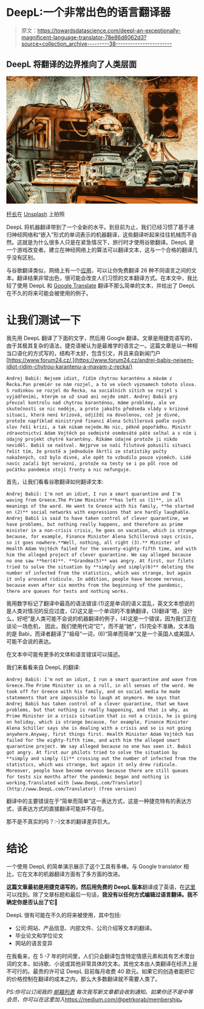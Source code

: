 # DeepL:一个非常出色的语言翻译器

> 原文：<https://towardsdatascience.com/deepl-an-exceptionally-magnificent-language-translator-78e86d8062d3?source=collection_archive---------38----------------------->

## DeepL 将翻译的边界推向了人类层面

![](img/2707b6efcddc560cba2d9db19565d711.png)

[杆长](https://unsplash.com/@rodlong?utm_source=medium&utm_medium=referral)在 [Unsplash](https://unsplash.com?utm_source=medium&utm_medium=referral) 上拍照

DeepL 将机器翻译带到了一个全新的水平。到目前为止，我们已经习惯了基于递归神经网络和“嵌入”形式的单词表示的机器翻译，这些翻译听起来往往机械而不自然。这就是为什么很多人只是在紧急情况下，旅行时才使用谷歌翻译。DeepL 是一个游戏改变者。建立在神经网络上的算法可以翻译文本，这与一个合格的翻译几乎没有区别。

与谷歌翻译类似，网络上有一个[应用](https://www.deepl.com/translator)，可以让你免费翻译 26 种不同语言之间的文本。翻译结果非常出色，很可能会改变人们习惯的文本翻译方式。在本文中，我比较了使用 DeepL 和 [Google Translate](https://translate.google.com/?sl=cs&tl=en&text=Andrej%20Babi%C5%A1%3A%20Nejsem%20idiot%2C%20%C5%99%C3%ADd%C3%ADm%20chytrou%20karant%C3%A9nu%20a%20m%C3%A1v%C3%A1m%20z%20%C5%98ecka.%0A%0APan%20premi%C3%A9r%20se%20n%C3%A1m%20rozjel%2C%20a%20to%20ve%20v%C5%A1ech%20v%C3%BDznamech%20tohoto%20slova.%20S%20rodinkou%20se%20rozjel%20do%20%C5%98ecka%2C%20na%20soci%C3%A1ln%C3%ADch%20s%C3%ADt%C3%ADch%20se%20rozjel%20s%20vyj%C3%A1d%C5%99en%C3%ADmi%2C%20kter%C3%BDm%20se%20u%C5%BE%20snad%20ani%20nejde%20sm%C3%A1t.%20Andrej%20Babi%C5%A1%20pr%C3%BD%20p%C5%99evzal%20kontrolu%20nad%20chytrou%20karant%C3%A9nou%2C%20m%C3%A1me%20probl%C3%A9my%2C%20ale%20ve%20skute%C4%8Dnosti%20se%20nic%20ned%C4%9Bje%2C%20a%20proto%20jako%C5%BEto%20p%C5%99edseda%20vl%C3%A1dy%20v%20krizov%C3%A9%20situaci%2C%20kter%C3%A1%20nen%C3%AD%20krizov%C3%A1%2C%20odj%C3%AD%C5%BEd%C3%AD%20na%20dovolenou%2C%20co%C5%BE%20je%20divn%C3%A9%2C%20proto%C5%BEe%20nap%C5%99%C3%ADklad%20ministryn%C4%9B%20financ%C3%AD%20Alena%20Schillerov%C3%A1%20podle%20sv%C3%BDch%20slov%20%C5%99e%C5%A1%C3%AD%20krizi%2C%20a%20tak%20nikam%20nejede.%0A%0ANo%20nic%2C%20p%C4%9Bkn%C4%9B%20popo%C5%99%C3%A1dku.%20Ministr%20zdravotnictv%C3%AD%20Adam%20Vojt%C4%9Bch%20po%20sedmist%C3%A9%20osmdes%C3%A1t%C3%A9%20p%C3%A1t%C3%A9%20selhal%20a%20s%20n%C3%ADm%20i%20%C3%BAdajn%C3%BD%20projekt%20chytr%C3%A9%20karant%C3%A9ny.%20%C5%98%C3%ADk%C3%A1me%20%C3%BAdajn%C3%A9%20proto%C5%BEe%20ji%20nikdo%20nevid%C4%9Bl.%20Babi%C5%A1%20se%20na%C5%A1tval.%20Nejprve%20se%20na%C5%A1i%20filutov%C3%A9%20pokusili%20situaci%20%C5%99e%C5%A1it%20t%C3%ADm%2C%20%C5%BEe%20prost%C4%9B%20a%20jednodu%C5%A1e%20%C5%A1krtli%20ze%20statistiky%20po%C4%8Dty%20naka%C5%BEen%C3%BDch%2C%20co%C5%BE%20bylo%20divn%C3%A9%2C%20ale%20op%C4%9Bt%20to%20vzbudilo%20pouze%20v%C3%BDsm%C4%9Bch.%20Lid%C3%A9%20nav%C3%ADc%20za%C4%8Dali%20b%C3%BDt%20nerv%C3%B3zn%C3%AD%2C%20proto%C5%BEe%20na%20testy%20se%20i%20po%20p%C5%AFl%20roce%20od%20po%C4%8D%C3%A1tku%20pandemie%20stoj%C3%AD%20fronty%20a%20nic%20nefunguje.&op=translate) 翻译不那么简单的文本，并给出了 DeepL 在不久的将来可能会被使用的例子。

# 让我们测试一下

我先用 DeepL 翻译了下面的文字，然后用 Google 翻译。文章是用捷克语写的，由于其极其复杂的语法，捷克语被认为是最难学的语言之一。这篇文章是以一种相当口语化的方式写的，结构不太好，包含引文，并且来自新闻门户[https://www.forum24.cz/.](https://www.forum24.cz/andrej-babis-nejsem-idiot-ridim-chytrou-karantenu-a-mavam-z-recka/)

```
Andrej Babiš: Nejsem idiot, řídím chytrou karanténu a mávám z Řecka.Pan premiér se nám rozjel, a to ve všech významech tohoto slova. S rodinkou se rozjel do Řecka, na sociálních sítích se rozjel s vyjádřeními, kterým se už snad ani nejde smát. Andrej Babiš prý převzal kontrolu nad chytrou karanténou, máme problémy, ale ve skutečnosti se nic neděje, a proto jakožto předseda vlády v krizové situaci, která není krizová, odjíždí na dovolenou, což je divné, protože například ministryně financí Alena Schillerová podle svých slov řeší krizi, a tak nikam nejede.No nic, pěkně popořádku. Ministr zdravotnictví Adam Vojtěch po sedmisté osmdesáté páté selhal a s ním i údajný projekt chytré karantény. Říkáme údajné protože ji nikdo neviděl. Babiš se naštval. Nejprve se naši filutové pokusili situaci řešit tím, že prostě a jednoduše škrtli ze statistiky počty nakažených, což bylo divné, ale opět to vzbudilo pouze výsměch. Lidé navíc začali být nervózní, protože na testy se i po půl roce od počátku pandemie stojí fronty a nic nefunguje.
```

首先，让我们看看谷歌翻译如何翻译文本:

```
Andrej Babiš: I'm not an idiot, I run a smart quarantine and I'm waving from Greece.The Prime Minister **has left us (1)**, in all meanings of the word. He went to Greece with his family, **he started on (2)** social networks with expressions that are hardly laughable. Andrej Babiš is said to have taken control of clever quarantine, we have problems, but nothing really happens, and therefore as prime minister in a non-crisis crisis, he goes on vacation, which is strange because, for example, Finance Minister Alena Schillerová says crisis, so it goes nowhere.**Well, nothing, all right (3).** Minister of Health Adam Vojtěch failed for the seventy-eighty-fifth time, and with him the alleged project of clever quarantine. We say alleged because no one saw **her(4)**. **Grandma(5)** was angry. At first, our filets tried to solve the situation by **simply and simply(6)** deleting the number of infected from the statistics, which was strange, but again it only aroused ridicule. In addition, people have become nervous, because even after six months from the beginning of the pandemic, there are queues for tests and nothing works.
```

我用数字标记了翻译中最高的语法错误:(1)这是单词的语义混乱，英文文本想说的是人类对情况的反应过度，(2)这又是一个单词的不准确翻译，(3)翻译“嗯，没什么，好吧”是人类可能不会说的机器翻译的例子，(4)这是一个错误，因为我们正在谈论一场危机， 因此，我们使用代词“它”，而不是“她”，(5)完全不准确，文本指的是 Babi，而译者翻译了“祖母”一词，(6)“简单而简单”又是一个英国人或美国人可能不会说的表达。

在文本中可能有更多的文体和语言错误可以描述。

我们来看看来自 DeepL 的翻译:

```
Andrej Babiš: I'm not an idiot, I run a smart quarantine and wave from Greece.The Prime Minister is on a roll, in all senses of the word. He took off for Greece with his family, and on social media he made statements that are impossible to laugh at anymore. He says that Andrej Babiš has taken control of a clever quarantine, that we have problems, but that nothing is really happening, and that is why, as Prime Minister in a crisis situation that is not a crisis, he is going on holiday, which is strange because, for example, Finance Minister Alena Schiller says she is dealing with a crisis and so is not going anywhere.Anyway, first things first. Health Minister Adam Vojtěch has failed for the eighty-fifth time, and with him the alleged smart quarantine project. We say alleged because no one has seen it. Babiš got angry. At first our philots tried to solve the situation by **simply and simply (1)** crossing out the number of infected from the statistics, which was strange, but again it only drew ridicule. Moreover, people have become nervous because there are still queues for tests six months after the pandemic began and nothing is working.Translated with [www.DeepL.com/Translator](http://www.DeepL.com/Translator) (free version)
```

翻译中的主要错误在于“简单而简单”这一表达方式，这是一种捷克特有的表达方式，该表达方式的直接翻译可能并不存在。

那不是不真实的吗？:-)文本的翻译差异巨大。

# 结论

一个使用 DeepL 的简单演示展示了这个工具有多棒。与 Google translator 相比，它在文本的机器翻译方面有了多方面的改进。

**这篇文章最初是用捷克语写的，然后用免费的 DeepL 版本**翻译成了英语，在[这里](https://www.deepl.com/translator)可以找到。除了文章标题和最后一句话，**我没有以任何方式编辑过语言翻译。我不确定你是否认出了它🙂**

DeepL 很有可能在不久的将来被使用，其中包括:

*   公司:网站、产品信息、内部文件、公司介绍等文本的翻译。
*   毕业论文和学位论文
*   网站的语言变异

在我看来，在 5 -7 年的时间里，人们只会翻译包含特定情感元素和具有艺术潜台词的文本，如诗歌、小说或其他非常具体的文本。其他文本由人类翻译在经济上是不可行的。最贵的许可证 DeepL 目前每月收费 40 欧元。如果它的创造者能把它的价格控制在翻译的成本之内，那么大多数翻译就不需要人类了。

*PS:你可以订阅我的* [*邮箱列表*](https://medium.com/subscribe/@petrkorab) *每次我写新文章都会收到通知。如果你还不是中等会员，你可以在这里加入*<https://medium.com/@petrkorab/membership>**。**